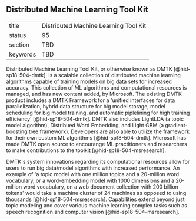 ## Distributed Machine Learning Tool Kit


|          |                                       |
| -------- | ------------------------------------- |
| title    | Distributed Machine Learning Tool Kit |
| status   | 95                                    |
| section  | TBD                                   |
| keywords | TBD                                   |




Distributed Machine Learning Tool Kit, or otherwise known as
DMTK [@hid-sp18-504-dmtk], is a scalable collection of distributed
machine learning algorithms capable of training models on big data sets
for increased accuracy. This collection of ML algorithms and
computational resources is managed, and has new content added, by
Microsoft. The existing DMTK product includes a DMTK Framework for a
'unified interfaces for data parallelization, hybrid data structure for
big model storage, model scheduling for big model training, and
automatic piplelining for high training
efficiency' [@hid-sp18-504-dmtk]. DMTK also includes LightLDA (a topic
model algorithm), Distribued Word Embedding, and Light GBM (a
gradient-boosting tree framework). Developers are also able to utliize
the framework for their own custom ML algorithms [@hid-sp18-504-dmtk].
Microsoft has made DMTK open source to encourange ML practitioners and
researchers to make contributions to the
toolkit [@hid-sp18-504-msresearch].

DMTK's system innovations regarding its computational resources allow
for users to run big data/model algorithms with increased performance.
An example of 'a topic model with one million topics and a 20-million
word vocabulary, or a word-embedding model with 1000 dimensions and a
20-million word vocabulary, on a web document collection with 200
billion tokens' would take a machine cluster of 24 machines as opposed
to using thousands [@hid-sp18-504-msresearch]. Capabilities extend
beyond just topic modeling and cover various machine learning complex
tasks such as speech recognition and computer
vision [@hid-sp18-504-msresearch].
